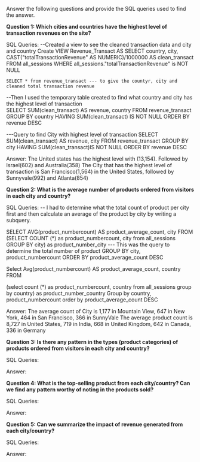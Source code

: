 Answer the following questions and provide the SQL queries used to find the answer.

    
**Question 1: Which cities and countries have the highest level of transaction revenues on the site?**


SQL Queries:
--Created a view to see the cleaned transaction data and city and country
Create VIEW Revenue_Transact AS
	SELECT country, city, CAST("totalTransactionRevenue" AS NUMERIC)/1000000 AS clean_transact
	FROM all_sessions
WHERE all_sessions."totalTransactionRevenue"
is NOT NULL
	
	SELECT * from revenue_transact --- to give the countyr, city and cleaned total transaction revenue 
 
--Then I used the temporary table created to find what country and city has the highest level of transaction	
SELECT 
SUM(clean_transact) AS revenue, country 
FROM revenue_transact
GROUP BY country
HAVING SUM(clean_transact) IS NOT NULL 
ORDER BY revenue DESC

---Query to find City with highest level of transaction
SELECT SUM(clean_transact) AS revenue, city 
FROM revenue_transact
GROUP BY city
HAVING SUM(clean_transact)IS NOT NULL 
ORDER BY revenue DESC

Answer: The United states has the highest level with (13,154). Followed by Israel(602) and Australia(358)
        The City that has the highest level of transaction is San Francisco(1,564) in the United States, followed by Sunnyvale(992) and Atlanta(854)




**Question 2: What is the average number of products ordered from visitors in each city and country?**


SQL Queries:
-- I had to determine what the total count of product per city first and then calculate an average of the product by city by writing a subquery.

SELECT AVG(product_numbercount) AS product_average_count, city
FROM
(SELECT COUNT (*) as product_numbercount, city from all_sessions
GROUP BY city) as product_number_city    --- This was the query to determine the total number of product
GROUP BY city, product_numbercount
ORDER BY product_average_count DESC


Select Avg(product_numbercount) AS product_average_count, country
FROM

(select count (*) as product_numbercount, country from all_sessions
group by country) as product_number_country
Group by country, product_numbercount
order by product_average_count DESC


Answer: The average count of City is 1,177 in Mountain View, 647 in New York, 464 in San Francisco, 366 in SunnyVale
        The average product count is 8,727 in United States, 719 in India, 668 in United Kingdom, 642 in Canada, 336 in Germany





**Question 3: Is there any pattern in the types (product categories) of products ordered from visitors in each city and country?**


SQL Queries:



Answer:





**Question 4: What is the top-selling product from each city/country? Can we find any pattern worthy of noting in the products sold?**


SQL Queries:



Answer:





**Question 5: Can we summarize the impact of revenue generated from each city/country?**

SQL Queries:



Answer:







